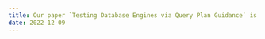```yaml
---
title: Our paper `Testing Database Engines via Query Plan Guidance` is accepted by ICSE'23!
date: 2022-12-09
---
```



